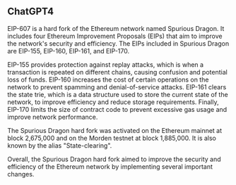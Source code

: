 ## ChatGPT4

EIP-607 is a hard fork of the Ethereum network named Spurious Dragon. It includes four Ethereum Improvement Proposals (EIPs) that aim to improve the network's security and efficiency. The EIPs included in Spurious Dragon are EIP-155, EIP-160, EIP-161, and EIP-170. 

EIP-155 provides protection against replay attacks, which is when a transaction is repeated on different chains, causing confusion and potential loss of funds. EIP-160 increases the cost of certain operations on the network to prevent spamming and denial-of-service attacks. EIP-161 clears the state trie, which is a data structure used to store the current state of the network, to improve efficiency and reduce storage requirements. Finally, EIP-170 limits the size of contract code to prevent excessive gas usage and improve network performance.

The Spurious Dragon hard fork was activated on the Ethereum mainnet at block 2,675,000 and on the Morden testnet at block 1,885,000. It is also known by the alias "State-clearing". 

Overall, the Spurious Dragon hard fork aimed to improve the security and efficiency of the Ethereum network by implementing several important changes.

